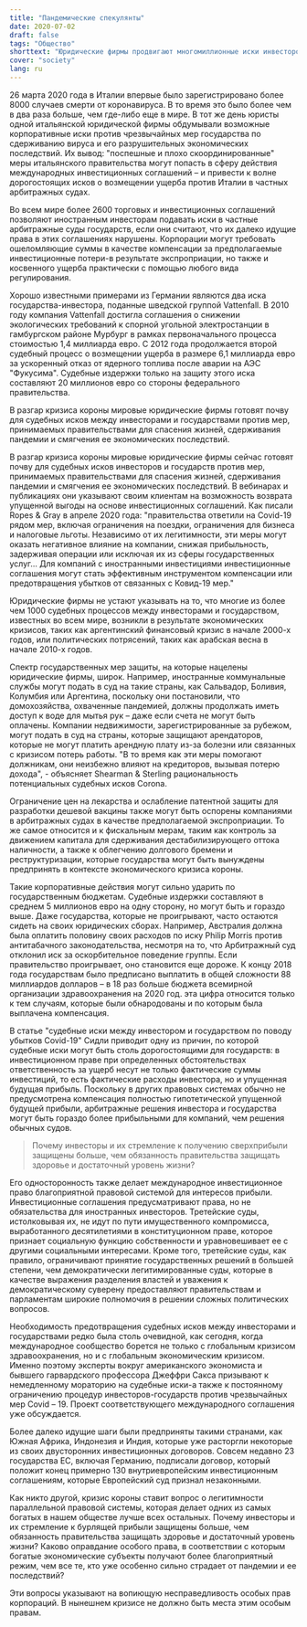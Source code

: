 ```yaml
---
title: "Пандемические спекулянты"
date: 2020-07-02
draft: false
tags: "Общество"
shorttext: "Юридические фирмы продвигают многомиллионные иски инвесторов-государств из-за коронных мер-во всем виноваты специальные права корпораций."
cover: "society"
lang: ru
---
```


26 марта 2020 года в Италии впервые было зарегистрировано более 8000 случаев смерти от коронавируса. В то время это было более чем в два раза больше, чем где-либо еще в мире. В тот же день юристы одной итальянской юридической фирмы обдумывали возможные корпоративные иски против чрезвычайных мер государства по сдерживанию вируса и его разрушительных экономических последствий. Их вывод: "поспешные и плохо скоординированные" меры итальянского правительства могут попасть в сферу действия международных инвестиционных соглашений – и привести к волне дорогостоящих исков о возмещении ущерба против Италии в частных арбитражных судах.

Во всем мире более 2600 торговых и инвестиционных соглашений позволяют иностранным инвесторам подавать иски в частные арбитражные суды государств, если они считают, что их далеко идущие права в этих соглашениях нарушены. Корпорации могут требовать ошеломляющие суммы в качестве компенсации за предполагаемые инвестиционные потери-в результате экспроприации, но также и косвенного ущерба практически с помощью любого вида регулирования.

Хорошо известными примерами из Германии являются два иска государства-инвестора, поданные шведской группой Vattenfall. В 2010 году компания Vattenfall достигла соглашения о снижении экологических требований к спорной угольной электростанции в гамбургском районе Мурбург в рамках первоначального процесса стоимостью 1,4 миллиарда евро. С 2012 года продолжается второй судебный процесс о возмещении ущерба в размере 6,1 миллиарда евро за ускоренный отказ от ядерного топлива после аварии на АЭС "Фукусима". Судебные издержки только на защиту этого иска составляют 20 миллионов евро со стороны федерального правительства.

В разгар кризиса короны мировые юридические фирмы готовят почву для судебных исков между инвесторами и государствами против мер, принимаемых правительствами для спасения жизней, сдерживания пандемии и смягчения ее экономических последствий.

В разгар кризиса короны мировые юридические фирмы сейчас готовят почву для судебных исков инвесторов и государств против мер, принимаемых правительствами для спасения жизней, сдерживания пандемии и смягчения ее экономических последствий. В вебинарах и публикациях они указывают своим клиентам на возможность возврата упущенной выгоды на основе инвестиционных соглашений. Как писали Ropes & Gray в апреле 2020 года: "правительства ответили на Covid-19 рядом мер, включая ограничения на поездки, ограничения для бизнеса и налоговые льготы. Независимо от их легитимности, эти меры могут оказать негативное влияние на компании, снижая прибыльность, задерживая операции или исключая их из сферы государственных услуг... Для компаний с иностранными инвестициями инвестиционные соглашения могут стать эффективным инструментом компенсации или предотвращения убытков от связанных с Ковид-19 мер."

Юридические фирмы не устают указывать на то, что многие из более чем 1000 судебных процессов между инвесторами и государством, известных во всем мире, возникли в результате экономических кризисов, таких как аргентинский финансовый кризис в начале 2000-х годов, или политических потрясений, таких как арабская весна в начале 2010-х годов.

Спектр государственных мер защиты, на которые нацелены юридические фирмы, широк. Например, иностранные коммунальные службы могут подать в суд на такие страны, как Сальвадор, Боливия, Колумбия или Аргентина, поскольку они постановили, что домохозяйства, охваченные пандемией, должны продолжать иметь доступ к воде для мытья рук – даже если счета не могут быть оплачены. Компании недвижимости, зарегистрированные за рубежом, могут подать в суд на страны, которые защищают арендаторов, которые не могут платить арендную плату из-за болезни или связанных с кризисом потерь работы. "В то время как эти меры помогают должникам, они неизбежно влияют на кредиторов, вызывая потерю дохода", - объясняет Shearman & Sterling рациональность потенциальных судебных исков Corona.

Ограничение цен на лекарства и ослабление патентной защиты для разработки дешевой вакцины также могут быть оспорены компаниями в арбитражных судах в качестве предполагаемой экспроприации. То же самое относится и к фискальным мерам, таким как контроль за движением капитала для сдерживания дестабилизирующего оттока наличности, а также к облегчению долгового бремени и реструктуризации, которые государства могут быть вынуждены предпринять в контексте экономического кризиса короны.

Такие корпоративные действия могут сильно ударить по государственным бюджетам. Судебные издержки составляют в среднем 5 миллионов евро на одну сторону, но могут быть и гораздо выше. Даже государства, которые не проигрывают, часто остаются сидеть на своих юридических сборах. Например, Австралия должна была оплатить половину своих расходов по иску Philip Morris против антитабачного законодательства, несмотря на то, что Арбитражный суд отклонил иск за оскорбительное поведение группы. Если правительство проигрывает, оно становится еще дороже. К концу 2018 года государствам было предписано выплатить в общей сложности 88 миллиардов долларов – в 18 раз больше бюджета всемирной организации здравоохранения на 2020 год. эта цифра относится только к тем случаям, которые были обнародованы и по которым была выплачена компенсация.

В статье "судебные иски между инвестором и государством по поводу убытков Covid-19" Сидли приводит одну из причин, по которой судебные иски могут быть столь дорогостоящими для государств: в инвестиционном праве при определенных обстоятельствах ответственность за ущерб несут не только фактические суммы инвестиций, то есть фактические расходы инвестора, но и упущенная будущая прибыль. Поскольку в других правовых системах обычно не предусмотрена компенсация полностью гипотетической упущенной будущей прибыли, арбитражные решения инвестора и государства могут быть гораздо более прибыльными для компаний, чем решения обычных судов.

> Почему инвесторы и их стремление к получению сверхприбыли защищены больше, чем обязанность правительства защищать здоровье и достаточный уровень жизни?

Его односторонность также делает международное инвестиционное право благоприятной правовой системой для интересов прибыли. Инвестиционные соглашения предусматривают права, но не обязательства для иностранных инвесторов. Третейские суды, истолковывая их, не идут по пути имущественного компромисса, выработанного десятилетиями в конституционном праве, которое признает социальную функцию собственности и уравновешивает ее с другими социальными интересами. Кроме того, третейские суды, как правило, ограничивают принятие государственных решений в большей степени, чем демократически легитимированные суды, которые в качестве выражения разделения властей и уважения к демократическому суверену предоставляют правительствам и парламентам широкие полномочия в решении сложных политических вопросов.

Необходимость предотвращения судебных исков между инвесторами и государствами редко была столь очевидной, как сегодня, когда международное сообщество борется не только с глобальным кризисом здравоохранения, но и с глобальным экономическим кризисом. Именно поэтому эксперты вокруг американского экономиста и бывшего гарвардского профессора Джеффри Сакса призывают к немедленному мораторию на судебные иски-а также к постоянному ограничению процедур инвесторов-государств против чрезвычайных мер Covid – 19. Проект соответствующего международного соглашения уже обсуждается.

Более далеко идущие шаги были предприняты такими странами, как Южная Африка, Индонезия и Индия, которые уже расторгли некоторые из своих двусторонних инвестиционных договоров. Совсем недавно 23 государства ЕС, включая Германию, подписали договор, который положит конец примерно 130 внутриевропейским инвестиционным соглашениям, которые Европейский суд признал незаконными.

Как никто другой, кризис короны ставит вопрос о легитимности параллельной правовой системы, которая делает одних из самых богатых в нашем обществе лучше всех остальных. Почему инвесторы и их стремление к бурлящей прибыли защищены больше, чем обязанность правительства защищать здоровье и достаточный уровень жизни? Каково оправдание особого права, в соответствии с которым богатые экономические субъекты получают более благоприятный режим, чем все те, кто уже особенно сильно страдает от пандемии и ее последствий?

Эти вопросы указывают на вопиющую несправедливость особых прав корпораций. В нынешнем кризисе не должно быть места этим особым правам.
